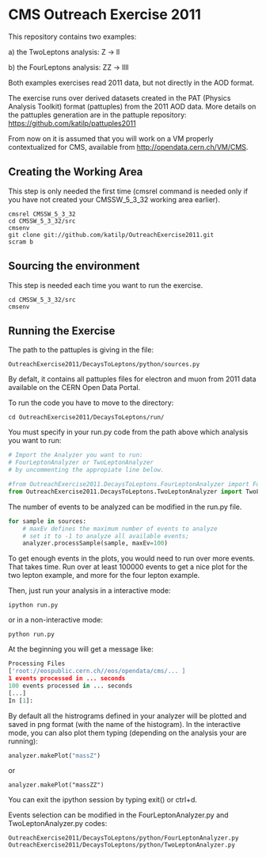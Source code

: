 # CMS Outreach Exercise 2011

This repository contains two examples:

a) the TwoLeptons analysis: Z ->  ll

b) the FourLeptons analysis: ZZ -> llll

Both examples exercises read 2011 data, but not directly in the AOD format.

The exercise runs over derived datasets created in the PAT (Physics Analysis Toolkit) format (pattuples) from the 2011 AOD data. 
More details on the pattuples generation are in the pattuple repository:
https://github.com/katilp/pattuples2011

From now on it is assumed that you will work on a VM properly contextualized for CMS, available from http://opendata.cern.ch/VM/CMS.

## Creating the Working Area

This step is only needed the first time (cmsrel command is needed only if you have not created your CMSSW_5_3_32 working area earlier).

```
cmsrel CMSSW_5_3_32
cd CMSSW_5_3_32/src
cmsenv
git clone git://github.com/katilp/OutreachExercise2011.git
scram b 
```

## Sourcing the environment 

This step is needed each time you want to run the exercise.

```
cd CMSSW_5_3_32/src
cmsenv
```

## Running the Exercise

The path to the pattuples is giving in the file:
```
OutreachExercise2011/DecaysToLeptons/python/sources.py
``` 
By defalt, it contains all pattuples files for electron and muon from 2011 data available on the CERN Open Data Portal. 

To run the code you have to move to the directory:

```
cd OutreachExercise2011/DecaysToLeptons/run/
```

You must specify in your run.py code from the path above which analysis you want to run:

```python
# Import the Analyzer you want to run:
# FourLeptonAnalyzer or TwoLeptonAnalyzer
# by uncommenting the appropiate line below. 

#from OutreachExercise2011.DecaysToLeptons.FourLeptonAnalyzer import FourLeptonAnalyzer as MyAnalyzer
from OutreachExercise2011.DecaysToLeptons.TwoLeptonAnalyzer import TwoLeptonAnalyzer as MyAnalyzer
``` 

The number of events to be analyzed can be modified in the run.py file.

```python
for sample in sources:
    # maxEv defines the maximum number of events to analyze
    # set it to -1 to analyze all available events; 
    analyzer.processSample(sample, maxEv=100)
```

To get enough events in the plots, you would need to run over more events. That takes time.
Run over at least 100000 events to get a nice plot for the two lepton example, and more for the four lepton example.

Then, just run your analysis in a interactive mode:

```
ipython run.py 
```

or in a non-interactive mode:

```
python run.py 
```
At the beginning you will get a message like: 

```python
Processing Files
['root://eospublic.cern.ch//eos/opendata/cms/... ]
1 events processed in ... seconds
100 events processed in ... seconds
[...]
In [1]: 
```

By default all the histrograms defined in your analyzer will be plotted and saved in png format (with the name of the histogram). In the interactive mode, you can also plot them typing (depending on the analysis your are running):

```python
analyzer.makePlot("massZ") 
```
or
```
analyzer.makePlot("massZZ")
```

You can exit the ipython session by typing exit() or ctrl+d.

Events selection can be modified in the FourLeptonAnalyzer.py and TwoLeptonAnalyzer.py codes:
```
OutreachExercise2011/DecaysToLeptons/python/FourLeptonAnalyzer.py
OutreachExercise2011/DecaysToLeptons/python/TwoLeptonAnalyzer.py
```

